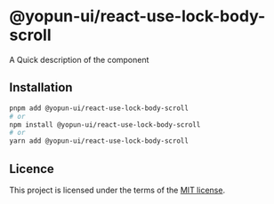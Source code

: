 # @yopun-ui/react-use-lock-body-scroll

A Quick description of the component

## Installation

```sh
pnpm add @yopun-ui/react-use-lock-body-scroll
# or
npm install @yopun-ui/react-use-lock-body-scroll
# or
yarn add @yopun-ui/react-use-lock-body-scroll
```

## Licence

This project is licensed under the terms of the
[MIT license](https://github.com/yopundotcom/yopun-ui/blob/master/LICENSE).
